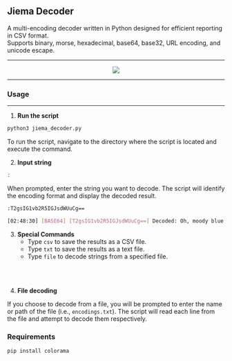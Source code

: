 ## Jiema Decoder

A multi-encoding decoder written in Python designed for efficient reporting in CSV format.<br>
Supports binary, morse, hexadecimal, base64, base32, URL encoding, and unicode escape.

---

<div style="text-align: center;">
<img src='screenshot.png'>
</div>

---

### Usage
---

1. **Run the script**
```bash
python3 jiema_decoder.py
```
To run the script, navigate to the directory where the script is located and execute the command.


2. **Input string**
```bash
:
```
When prompted, enter the string you want to decode. The script will identify the encoding format and display the decoded result.

```bash
:T2gsIG1vb2R5IGJsdWUuCg==

[02:48:30] [BASE64] [T2gsIG1vb2R5IGJsdWUuCg==] Decoded: Oh, moody blue.
```

3. **Special Commands**
   - Type `csv` to save the results as a CSV file.
   - Type `txt` to save the results as a text file.
   - Type `file` to decode strings from a specified file.
<br>
<br>

4. **File decoding**

If you choose to decode from a file, you will be prompted to enter the name or path of the file (i.e., `encodings.txt`).
The script will read each line from the file and attempt to decode them respectively.

### Requirements

```
pip install colorama
```

